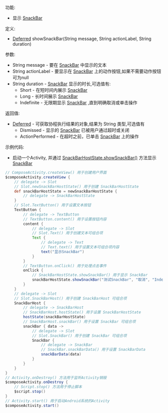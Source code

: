 功能:

+ 显示 [SnackBar](/API/UI/Compose/Widget/SnackBar/README.md)

定义:

+ [Deferred](/API/Coroutines/Deferred/README.md) showSnackBar(String message, String actionLabel,
  String duration)

参数:

+ String message - 要在 [SnackBar](/API/UI/Compose/Widget/SnackBar/README.md) 中显示的文本
+ String actionLabel - 要显示在 [SnackBar](/API/UI/Compose/Widget/SnackBar/README.md) 上的动作按钮,如果不需要动作按钮可为null
+ String duration - [SnackBar](/API/UI/Compose/Widget/SnackBar/README.md) 显示的时长,可选值有:
    + Short - 在短时间内展示 [SnackBar](/API/UI/Compose/Widget/SnackBar/README.md)
    + Long - 长时间展示 [SnackBar](/API/UI/Compose/Widget/SnackBar/README.md)
    + Indefinite - 无限期显示 [SnackBar](/API/UI/Compose/Widget/SnackBar/README.md) ,直到明确取消或单击操作

返回值:

+ [Deferred](/API/Coroutines/Deferred/README.md) - 可获取协程执行结果的对象,结果为 String 类型,可选值有
    + Dismissed - 显示的 [SnackBar](/API/UI/Compose/Widget/SnackBar/README.md) 已被用户通过超时或关闭
    + ActionPerformed - 在超时之前，已单击 [SnackBar](/API/UI/Compose/Widget/SnackBar/README.md) 上的操作

示例代码:

+ 启动一个Activity,
  并通过 [SnackBarHostState.showSnackBar()](/API/UI/Compose/State/SnackBarHostState/README.md?id=showSnackBar)
  方法显示 [SnackBar](/API/UI/Compose/Widget/SnackBar/README.md)

```groovy
// ComposeActivity.createView() 用于创建用户界面
$composeActivity.createView {
    // delegate -> Slot
    // Slot.newSnackBarHostState() 用于创建 SnackBarHostState
    def snackBarHostState = newSnackBarHostState {
        // delegate -> SnackBarHostState
    }
    // Slot.TextButton() 用于设置文本按钮
    TextButton {
        // delegate -> TextButton
        // TextButton.content() 用于设置按钮内容
        content {
            // delegate -> Slot
            // Slot.Text() 用于创建文本可组合项
            Text {
                // delegate -> Text
                // Text.text() 用于设置文本可组合项内容
                text("显示SnackBar")
            }
        }
        // TextButton.onClick() 用于处理点击事件
        onClick {
            // SnackBarHostState.showSnackBar() 用于显示 SnackBar
            snackBarHostState.showSnackBar("测试SnackBar", "取消", "Indefinite")
        }
    }
    // delegate -> Slot
    // Slot.SnackBarHost() 用于创建 SnackBarHost 可组合项
    SnackBarHost {
        // delegate -> SnackBarHost
        // SnackBarHost.hostState() 用于设置 SnackBarHostState
        hostState(snackBarHostState)
        // SnackBarHost.snackBar() 用于设置 SnackBar 可组合项
        snackBar { data ->
            // delegate -> Slot
            // Slot.SnackBar() 用于创建 SnackBar 可组合项
            SnackBar {
                // delegate -> SnackBar
                // SnackBar.snackBarData() 用于设置 SnackBarData
                snackBarData(data)
            }
        }
    }
}
// Activity.onDestroy() 方法用于监听Activity销毁
$composeActivity.onDestroy {
    // Script.stop() 方法用于停止脚本
    $script.stop()
}
// Activity.start() 用于启动Android系统的Activity
$composeActivity.start()
```